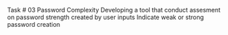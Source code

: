Task # 03
Password Complexity 
Developing a tool that conduct assesment on password strength created by user inputs
Indicate weak or strong password creation


